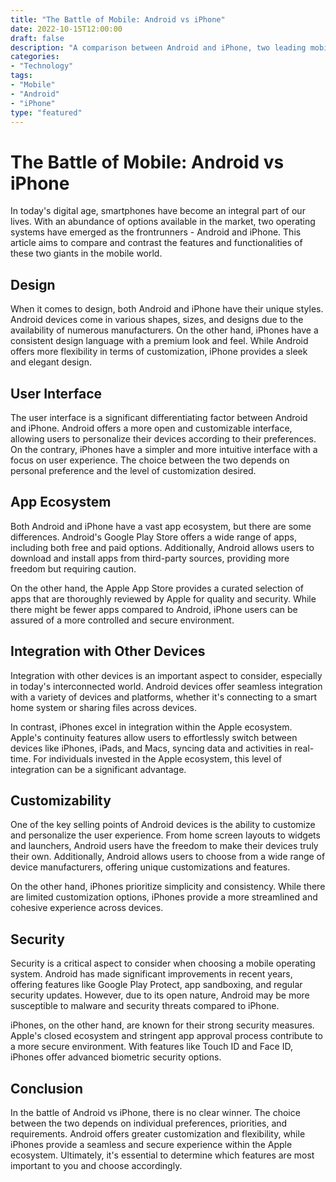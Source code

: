 ```yaml
--- 
title: "The Battle of Mobile: Android vs iPhone"
date: 2022-10-15T12:00:00
draft: false
description: "A comparison between Android and iPhone, two leading mobile operating systems."
categories: 
- "Technology"
tags: 
- "Mobile"
- "Android"
- "iPhone"
type: "featured"
--- 
```


# The Battle of Mobile: Android vs iPhone

In today's digital age, smartphones have become an integral part of our lives. With an abundance of options available in the market, two operating systems have emerged as the frontrunners - Android and iPhone. This article aims to compare and contrast the features and functionalities of these two giants in the mobile world.

## Design

When it comes to design, both Android and iPhone have their unique styles. Android devices come in various shapes, sizes, and designs due to the availability of numerous manufacturers. On the other hand, iPhones have a consistent design language with a premium look and feel. While Android offers more flexibility in terms of customization, iPhone provides a sleek and elegant design.

## User Interface

The user interface is a significant differentiating factor between Android and iPhone. Android offers a more open and customizable interface, allowing users to personalize their devices according to their preferences. On the contrary, iPhones have a simpler and more intuitive interface with a focus on user experience. The choice between the two depends on personal preference and the level of customization desired.

## App Ecosystem

Both Android and iPhone have a vast app ecosystem, but there are some differences. Android's Google Play Store offers a wide range of apps, including both free and paid options. Additionally, Android allows users to download and install apps from third-party sources, providing more freedom but requiring caution.

On the other hand, the Apple App Store provides a curated selection of apps that are thoroughly reviewed by Apple for quality and security. While there might be fewer apps compared to Android, iPhone users can be assured of a more controlled and secure environment.

## Integration with Other Devices

Integration with other devices is an important aspect to consider, especially in today's interconnected world. Android devices offer seamless integration with a variety of devices and platforms, whether it's connecting to a smart home system or sharing files across devices.

In contrast, iPhones excel in integration within the Apple ecosystem. Apple's continuity features allow users to effortlessly switch between devices like iPhones, iPads, and Macs, syncing data and activities in real-time. For individuals invested in the Apple ecosystem, this level of integration can be a significant advantage.

## Customizability

One of the key selling points of Android devices is the ability to customize and personalize the user experience. From home screen layouts to widgets and launchers, Android users have the freedom to make their devices truly their own. Additionally, Android allows users to choose from a wide range of device manufacturers, offering unique customizations and features.

On the other hand, iPhones prioritize simplicity and consistency. While there are limited customization options, iPhones provide a more streamlined and cohesive experience across devices.

## Security

Security is a critical aspect to consider when choosing a mobile operating system. Android has made significant improvements in recent years, offering features like Google Play Protect, app sandboxing, and regular security updates. However, due to its open nature, Android may be more susceptible to malware and security threats compared to iPhone.

iPhones, on the other hand, are known for their strong security measures. Apple's closed ecosystem and stringent app approval process contribute to a more secure environment. With features like Touch ID and Face ID, iPhones offer advanced biometric security options.

## Conclusion

In the battle of Android vs iPhone, there is no clear winner. The choice between the two depends on individual preferences, priorities, and requirements. Android offers greater customization and flexibility, while iPhones provide a seamless and secure experience within the Apple ecosystem. Ultimately, it's essential to determine which features are most important to you and choose accordingly.
